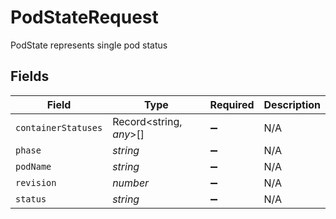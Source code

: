 # PodStateRequest

PodState represents single pod status


## Fields

| Field                   | Type                    | Required                | Description             |
| ----------------------- | ----------------------- | ----------------------- | ----------------------- |
| `containerStatuses`     | Record<string, *any*>[] | :heavy_minus_sign:      | N/A                     |
| `phase`                 | *string*                | :heavy_minus_sign:      | N/A                     |
| `podName`               | *string*                | :heavy_minus_sign:      | N/A                     |
| `revision`              | *number*                | :heavy_minus_sign:      | N/A                     |
| `status`                | *string*                | :heavy_minus_sign:      | N/A                     |
